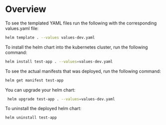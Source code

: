 # Overview

To see the templated YAML files run the following with the corresponding values.yaml file:

```bash
helm template . --values values-dev.yaml
```

To install the helm chart into the kubernetes cluster, run the following command:

```bash
helm install test-app . --values=values-dev.yaml 
```

To see the actual manifests that was deployed, run the following command:

```bash
helm get manifest test-app
```

You can upgrade your helm chart:

```bash
 helm upgrade test-app . --values=values-dev.yaml
```

To uninstall the deployed helm chart:

```bash
helm uninstall test-app
```
